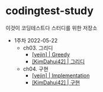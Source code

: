 # codingtest-study

이것이 코딩테스트다 스터디를 위한 저장소

- 1주차 2022-05-22
  - ch03. 그리디
    - <a href="./yejin/Greedy">[yejin] | Greedy</a>
    - <a href="./KimDahui42/그리디.md">[KimDahui42] | 그리디</a>
  - ch04. 구현
    - <a href="./yejin/Implementation">[yejin] | Implementation</a>
    - <a href="./KimDahui42/구현.md">[KimDahui42] | 구현</a>
